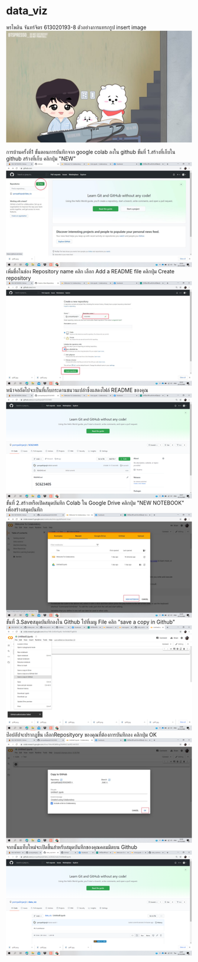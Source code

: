 # data_viz
พรไพลิน จันทร์จิตร 613020193-8
ตัวอย่างการแทรกรูป
insert image
![jin](jin.jpg)

การบ้านครั้งที่1
ขั้นตอนการบันทึกจาก google colab ลงใน github
ขั้นที่ 1.สร้างที่เก็บใน github 
สร้างที่เก็บ คลิกปุ่ม "NEW"
![รูปที่1](รูปที่1.jpg)
เพิ่มชื่อในช่อง Repository name
คลิก เลือก Add a README file
คลิกปุ่ม Create repository
![รูปที่2](รูปที่2.jpg)
หน้าจอถัดไปจะเป็นที่เก็บกระดานชนวนเปล่าซึ่งแสดงไฟล์ README ของคุณ
![รูปที่3](รูปที่3.png)
 ขั้นที่ 2.สร้างหรือเปิดสมุดบันทึก Colab ใน Google Drive
 คลิกปุ่ม "NEW NOTEBOOK" เพื่อสร้างสมุดบันทึก
![รูปที่4](รูปที่4.jpg)
 ขั้นที่ 3.Saveสมุดบันทึกลงใน Github
 ไปที่เมนู File คลิก "save a copy in Github"
![รูป](รูป.png)
ป๊อปอัปจะปรากฏขึ้น เลือกReposityory ของคุณที่ต้องการบันทึกลง 
คลิกปุ่ม OK
![รูปที่5](รูปที่5.jpg)
จากนั้นแท็บใหม่จะเปิดขึ้นสำหรับสมุดบันทึกของคุณคอมมิตบน Github
![รูปที่6](รูปที่6.png)
 

